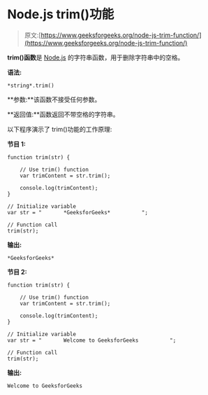 # Node.js trim()功能

> 原文:[https://www.geeksforgeeks.org/node-js-trim-function/](https://www.geeksforgeeks.org/node-js-trim-function/)

**trim()函数**是 [Node.js](https://www.geeksforgeeks.org/introduction-to-nodejs/) 的字符串函数，用于删除字符串中的空格。

**语法:**

```
*string*.trim()
```

**参数:**该函数不接受任何参数。

**返回值:**函数返回不带空格的字符串。

以下程序演示了 trim()功能的工作原理:

**节目 1:**

```
function trim(str) {

    // Use trim() function
    var trimContent = str.trim();

    console.log(trimContent);
}

// Initialize variable
var str = "       *GeeksforGeeks*          ";

// Function call
trim(str);
```

**输出:**

```
*GeeksforGeeks*
```

**节目 2:**

```
function trim(str) {

    // Use trim() function
    var trimContent = str.trim();

    console.log(trimContent);
}

// Initialize variable
var str = "       Welcome to GeeksforGeeks          ";

// Function call
trim(str);    
```

**输出:**

```
Welcome to GeeksforGeeks
```